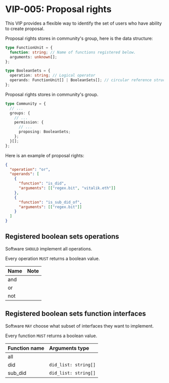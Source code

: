 # VIP-005: Proposal rights

This VIP provides a flexible way to identify the set of users who have ability to create proposal.

Proposal rights stores in community's group, here is the data structure:

```ts
type FunctionUnit = {
  function: string; // Name of functions registered below.
  arguments: unknown[];
};

type BooleanSets = {
  operation: string; // Logical operator
  operands: FunctionUnit[] | BooleanSets[]; // circular reference structure
};
```

Proposal rights stores in community's group.

```ts
type Community = {
  // ...
  groups: {
    // ...
    permission: {
      // ...
      proposing: BooleanSets;
    };
  }[];
};
```

Here is an example of proposal rights:

```json
{
  "operation": "or",
  "operands": [
    {
      "function": "is_did",
      "arguments": [["regex.bit", "vitalik.eth"]]
    },
    {
      "function": "is_sub_did_of",
      "arguments": [["regex.bit"]]
    }
  ]
}
```

## Registered boolean sets operations

Software `SHOULD` implement all operations.

Every operation `MUST` returns a boolean value.

| Name | Note |
| :--- | :--- |
| and  |      |
| or   |      |
| not  |      |

## Registered boolean sets function interfaces

Software `MAY` choose what subset of interfaces they want to implement.

Every function `MUST` returns a boolean value.

| Function name | Arguments type       |
| :------------ | :------------------- |
| all           |                      |
| did           | `did_list: string[]` |
| sub_did       | `did_list: string[]` |
